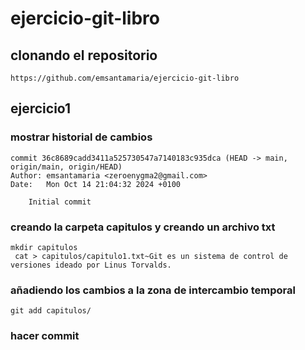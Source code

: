 # ejercicio-git-libro
## clonando el repositorio

```
https://github.com/emsantamaria/ejercicio-git-libro
```

## ejercicio1
### mostrar historial de cambios

```
commit 36c8689cadd3411a525730547a7140183c935dca (HEAD -> main, origin/main, origin/HEAD)
Author: emsantamaria <zeroenygma2@gmail.com>
Date:   Mon Oct 14 21:04:32 2024 +0100

    Initial commit
```

### creando la carpeta capitulos y creando un archivo txt 

```
mkdir capitulos
 cat > capitulos/capitulo1.txt~Git es un sistema de control de versiones ideado por Linus Torvalds.
```

### añadiendo los cambios a la zona de intercambio temporal

```
git add capitulos/
```

### hacer commit 

```
